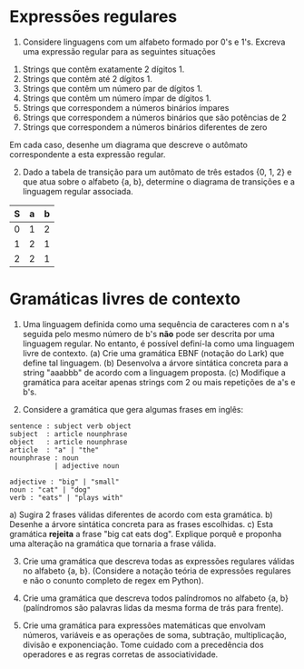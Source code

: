 # Expressões regulares

1) Considere linguagens com um alfabeto formado por 0's e 1's. Excreva uma expressão
regular para as seguintes situações

1. Strings que contêm exatamente 2 dígitos 1.
2. Strings que contêm até 2 dígitos 1.
3. Strings que contêm um número par de dígitos 1.
4. Strings que contêm um número ímpar de dígitos 1.
5. Strings que correspondem a números binários ímpares
6. Strings que correspondem a números binários que são potências de 2
7. Strings que correspondem a números binários diferentes de zero

Em cada caso, desenhe um diagrama que descreve o autômato correspondente a esta
expressão regular.


2) Dado a tabela de transição para um autômato de três estados {0, 1, 2} e que atua sobre
o alfabeto {a, b}, determine o diagrama de transições e a linguagem regular associada.

| S | a | b |
|---|---|---|
| 0 | 1 | 2 |
| 1 | 2 | 1 |
| 2 | 2 | 1 |
 
 
# Gramáticas livres de contexto

1) Uma linguagem definida como uma sequência de caracteres com n a's seguida pelo mesmo
número de b's **não** pode ser descrita por uma linguagem regular. No entanto, é possível
definí-la como uma linguagem livre de contexto. (a) Crie uma gramática EBNF (notação do Lark)
que define tal linguagem. (b) Desenvolva a árvore sintática concreta para a string "aaabbb"
de acordo com a linguagem proposta. (c) Modifique a gramática para aceitar apenas strings
com 2 ou mais repetições de a's e b's.

2) Considere a gramática que gera algumas frases em inglês:

```
sentence : subject verb object
subject  : article nounphrase
object   : article nounphrase
article  : "a" | "the"
nounphrase : noun
           | adjective noun

adjective : "big" | "small"
noun : "cat" | "dog"
verb : "eats" | "plays with"
```
a) Sugira 2 frases válidas diferentes de acordo com esta gramática.
b) Desenhe a árvore sintática concreta para as frases escolhidas.
c) Esta gramática **rejeita** a frase "big cat eats dog". Explique porquê e proponha
uma alteração na gramática que tornaria a frase válida.

3) Crie uma gramática que descreva todas as expressões regulares válidas no alfabeto {a, b}.
(Considere a notação teória de expressões regulares e não o conunto completo de regex em Python).

4) Crie uma gramática que descreva todos palíndromos no alfabeto {a, b} (palíndromos são palavras lidas da mesma forma de trás para frente).

5) Crie uma gramática para expressões matemáticas que envolvam números, variáveis e 
as operações de soma, subtração, multiplicação, divisão e exponenciação. Tome cuidado com a precedência
dos operadores e as regras corretas de associatividade.


